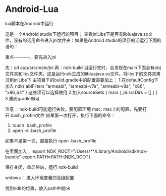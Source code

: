 # Android-Lua
lua脚本在Android中运行

这是一个Android studio下运行的项目；
查看jniLibs下是否有libluajava.so文件，没有的话用命令进入jni文件夹：如果是Android studio的项目的话运行下面的语句：

重点--------，要先进入jni

先：cd app/src/main/jni
再：ndk-build
当运行完时，会发现在main下面会有obj文件夹和libs文件夹，这是运行ndk生成的libluajava.so文件，将libs下的文件夹拷贝到jniLibs下
主项目下的build.gradle中的配置需要加上：
1.在defaultConfig下加入
ndk{
            abiFilters "armeabi", "armeabi-v7a", "armeabi-v8a", "x86", "x86_64"
        }
        这些项可以选择使用
2.加入sourceSets {
        main {
            jni.srcDirs = []
        }
    }
3.重刷gradle即可

注意：
ndk-build可能运行失败，要配置环境
mac:
mac上的配置，先要打开.bash_profile文件
如果第一次打开，执行下面的命令：
1. touch .bash_profile
2. open -e .bash_profile

如果不是第一次，直接执行 open .bash_profile

在里面加入：
export NDK_ROOT="/Users/**/Library/Android/sdk/ndk-bundle"
export PATH=${PATH}:${NDK_ROOT}

保存关闭，重启终端，运行 ndk-build

widows：
 进入环境变量的高级配置

 找到ndk的位置，放入path中就ok

